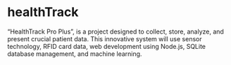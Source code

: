 # healthTrack
 “HealthTrack
Pro Plus”, is a project designed to collect, store, analyze, and present crucial patient data. This
innovative system will use  sensor technology, RFID card data, web
development using Node.js, SQLite database management, and machine
learning.
